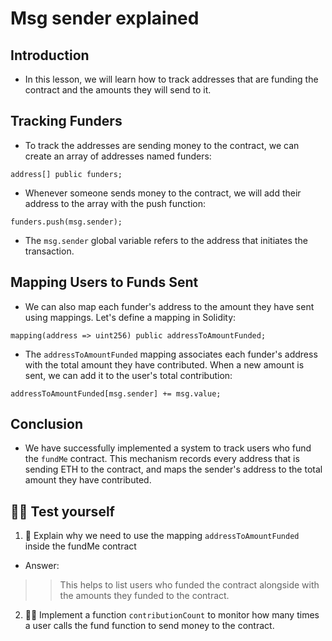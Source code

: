 # Msg sender explained

## Introduction
- In this lesson, we will learn how to track addresses that are funding the contract and the amounts they will send to it.

## Tracking Funders
- To track the addresses are sending money to the contract, we can create an array of addresses named funders:
```
address[] public funders;
```

- Whenever someone sends money to the contract, we will add their address to the array with the push function:
```
funders.push(msg.sender);
```

- The `msg.sender` global variable refers to the address that initiates the transaction.

## Mapping Users to Funds Sent
- We can also map each funder's address to the amount they have sent using mappings. Let's define a mapping in Solidity:
```
mapping(address => uint256) public addressToAmountFunded;
```

- The `addressToAmountFunded` mapping associates each funder's address with the total amount they have contributed. When a new amount is sent, we can add it to the user's total contribution:

```
addressToAmountFunded[msg.sender] += msg.value;
```

## Conclusion
- We have successfully implemented a system to track users who fund the `fundMe` contract. This mechanism records every address that is sending ETH to the contract, and maps the sender's address to the total amount they have contributed.

## 🧑‍💻 Test yourself
1. 📕 Explain why we need to use the mapping `addressToAmountFunded` inside the fundMe contract
- Answer:

>> This helps to list users who funded the contract alongside with the amounts they funded to the contract.

2. 🧑‍💻 Implement a function `contributionCount` to monitor how many times a user calls the fund function to send money to the contract.

